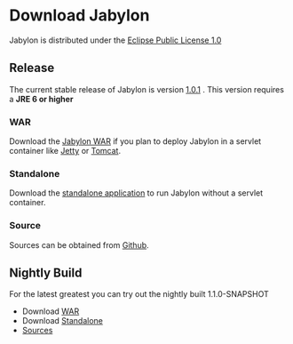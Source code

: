 Download Jabylon
================

Jabylon is distributed under the [Eclipse Public License 1.0](http://opensource.org/licenses/EPL-1.0)  



## Release

The current stable release of Jabylon is version [1.0.1](https://github.com/jutzig/jabylon/releases/latest) .
This version requires a **JRE 6 or higher**


### WAR 
 
Download the [Jabylon WAR](https://github.com/jutzig/jabylon/releases/download/v1.0.1/jabylon-1.0.1.war) if you plan to deploy Jabylon in a servlet container like [Jetty](http://www.eclipse.org/jetty/ ) or [Tomcat](http://tomcat.apache.org/).

### Standalone

Download the [standalone application](https://github.com/jutzig/jabylon/releases/download/v1.0.1/jabylon-1.0.1.zip) to run Jabylon without a servlet container.


### Source

Sources can be obtained from [Github](https://github.com/jutzig/jabylon/archive/v1.0.1.zip).


## Nightly Build

For the latest greatest you can try out the nightly built 1.1.0-SNAPSHOT

 * Download [WAR](https://buildhive.cloudbees.com/job/jutzig/job/jabylon/org.jabylon%24jabylon.war/lastSuccessfulBuild/artifact/org.jabylon/jabylon.war/1.1.0-SNAPSHOT/jabylon.war-1.1.0-SNAPSHOT.war)
 * Download [Standalone](https://buildhive.cloudbees.com/job/jutzig/job/jabylon/org.jabylon%24jabylon.product/lastSuccessfulBuild/artifact/org.jabylon/jabylon.product/1.1.0-SNAPSHOT/jabylon.product-1.1.0-SNAPSHOT-distribution.zip)
 * [Sources](https://github.com/jutzig/jabylon) 